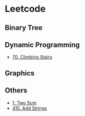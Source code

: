 # Leetcode

## Binary Tree

## Dynamic Programming

- [70. Climbing Stairs](/documents/leetcode/70.climbing-stairs.md)

## Graphics

## Others

- [1. Two Sum](/documents/leetcode/1.two-sum.md)
- [415. Add Strings](/documents/leetcode/415.add-strings.md)
